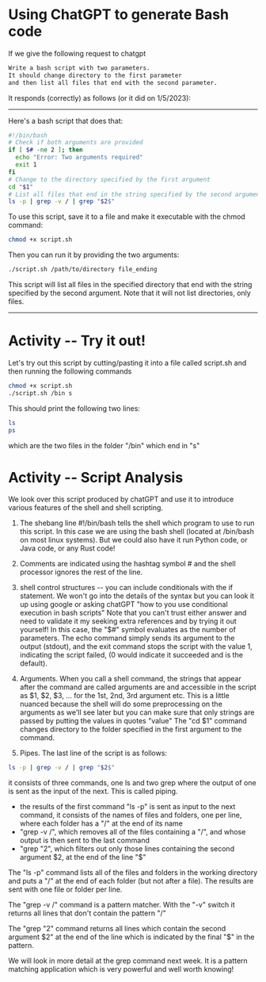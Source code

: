 # Using ChatGPT to generate Bash code
If we give the following request to chatgpt
```txt
Write a bash script with two parameters. 
It should change directory to the first parameter 
and then list all files that end with the second parameter.
```
It responds (correctly) as follows (or it did on 1/5/2023):
***
Here's a bash script that does that:
```bash
#!/bin/bash
# Check if both arguments are provided
if [ $# -ne 2 ]; then
  echo "Error: Two arguments required"
  exit 1
fi
# Change to the directory specified by the first argument
cd "$1"
# List all files that end in the string specified by the second argument
ls -p | grep -v / | grep "$2$"
```

To use this script, save it to a file and make it executable with the chmod command:
```bash
chmod +x script.sh
```
Then you can run it by providing the two arguments:
```bash
./script.sh /path/to/directory file_ending
```
This script will list all files in the specified directory that end with the string specified by the second argument. Note that it will not list directories, only files.
***

# Activity -- Try it out!
Let's try out this script by cutting/pasting it into a file called script.sh and then running the following commands
```bash
chmod +x script.sh
./script.sh /bin s
```
This should print the following two lines:
```bash
ls
ps
```
which are the two files in the folder "/bin" which end in "s"

# Activity -- Script Analysis
We look over this script produced by chatGPT and use it to introduce various features of the shell and shell scripting.

1. The shebang line  #!/bin/bash  tells the shell which program to use to run this script. In this case we are using the bash shell (located at /bin/bash on most linux systems). But we could also have it run Python code, or Java code, or any Rust code!

2. Comments are indicated using the hashtag symbol # and the shell processor ignores the rest of the line.

3. shell control structures -- you can include conditionals with the if statement. We won't go into the details of the syntax but you can look it up using google or asking chatGPT
"how to you use conditional execution in bash scripts"
Note that you can't trust either answer and need to validate it my seeking extra references and by trying it out yourself! In this case, the "$#" symbol evaluates as the number of parameters.  The echo command simply sends its argument to the output (stdout), and the exit command stops the script with the value 1, indicating the script failed, (0 would indicate it succeeded and is the default).

4. Arguments.  When you call a shell command, the strings that appear after the command are called arguments are and accessible in the script as $1, $2, $3, ... for the 1st, 2nd, 3rd argument etc.   This is a little nuanced because the shell will do some preprocessing on the arguments as we'll see later but you can make sure that only strings are passed by putting the values in quotes "value"
The "cd $1" command changes directory to the folder specified in the first argument to the command.

5. Pipes.  The last line of the script is as follows:
```bash
ls -p | grep -v / | grep "$2$"
```
it consists of three commands, one ls and two grep where the output of one is sent as the input of the next. This is called piping.
* the results of the first command "ls -p" is sent as input to the next command, it consists of the names of files and folders, one per line, where each folder has a "/" at the end of its name
* "grep -v /", which removes all of the files containing a "/", and whose output is then sent to the last command
* "grep "$2$", which filters out only those lines containing the second argument $2, at the end of the line "$"

The "ls -p" command lists all of the files and folders in the working directory and puts a "/" at the end of each folder (but not after a file). The results are sent with one file or folder per line.

The "grep -v /" command is a pattern matcher. With the "-v" switch it returns all lines that don't contain the pattern "/"

The "grep "$2$" command returns all lines which contain the second argument $2" at the end of the line which is indicated by the final "$" in the pattern.

We will look in more detail at the grep command next week. It is a pattern matching application which is very powerful and well worth knowing!




